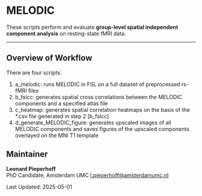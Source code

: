 
# MELODIC

These scripts perform and evaluate **group-level spatial independent component analysis** on resting-state fMRI data.

---

## Overview of Workflow

There are four scripts:

1. a_melodic: runs MELODIC in FSL on a full dataset of preprocessed rs-fMRI files
2. b_fslcc: generates spatial cross correlations between the MELODIC components and a specified atlas file
3. c_heatmap: generates spatial correlation heatmaps on the basis of the *.csv file generated in step 2 [b_fslcc]
4. d_generate_MELODIC_figure: generates upscaled images of all MELODIC components and saves figures of the upscaled components overlayed on the MNI T1 template

## Maintainer

**Leonard Pieperhoff**  
PhD Candidate, Amsterdam UMC
l.pieperhoff@amsterdamumc.nl

Last Updated: 2025-05-01
